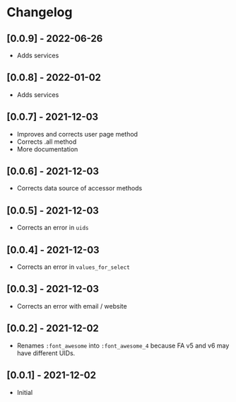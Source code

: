 # Changelog

## [0.0.9] - 2022-06-26

- Adds services

## [0.0.8] - 2022-01-02

- Adds services

## [0.0.7] - 2021-12-03

- Improves and corrects user page method
- Corrects .all method
- More documentation

## [0.0.6] - 2021-12-03

- Corrects data source of accessor methods

## [0.0.5] - 2021-12-03

- Corrects an error in `uids`

## [0.0.4] - 2021-12-03

- Corrects an error in `values_for_select`

## [0.0.3] - 2021-12-03

- Corrects an error with email / website

## [0.0.2] - 2021-12-02

- Renames `:font_awesome` into `:font_awesome_4` because FA v5 and v6 may have different UIDs.

## [0.0.1] - 2021-12-02

- Initial
